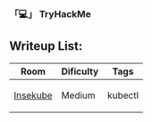 ### 「💻」 TryHackMe

## Writeup List:

| Room | Dificulty | Tags |
| ----------- | ----------- | ----------- |
| <p><a href="https://github.com/MrEmpy/THM-Writeups/blob/main/Writeups/Cat%20Pictures/README.md">Insekube</a></p> | Medium | kubectl |

